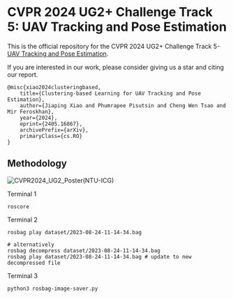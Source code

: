 # CVPR 2024 UG2+ Challenge Track 5: UAV Tracking and Pose Estimation 
This is the official repository for the CVPR 2024 UG2+ Challenge Track 5- [UAV Tracking and Pose Estimation](https://cvpr2024ug2challenge.github.io/rules24_t5.html). 

If you are interested in our work, please consider giving us a star and citing our report.
```
@misc{xiao2024clusteringbased,
    title={Clustering-based Learning for UAV Tracking and Pose Estimation},
    author={Jiaping Xiao and Phumrapee Pisutsin and Cheng Wen Tsao and Mir Feroskhan},
    year={2024},
    eprint={2405.16867},
    archivePrefix={arXiv},
    primaryClass={cs.RO}
}
```


## Methodology
![CVPR2024_UG2_Poster(NTU-ICG)](https://github.com/NTU-ICG/Drone-3D/assets/19664995/0c13fe81-ab40-449d-b759-05bb60651d5d)


Terminal 1
```
roscore
```
Terminal 2
```
rosbag play dataset/2023-08-24-11-14-34.bag

# alternatively
rosbag decompress dataset/2023-08-24-11-14-34.bag
rosbag play dataset/2023-08-24-11-14-34.bag # update to new decompressed file
```
Terminal 3
```
python3 rosbag-image-saver.py
```

